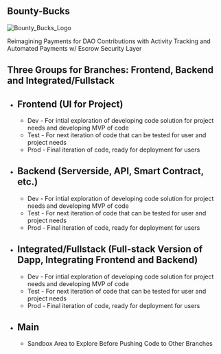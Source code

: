 ## Bounty-Bucks


![Bounty_Bucks_Logo](https://user-images.githubusercontent.com/100870737/182691478-08471b5c-4dba-46fa-ae22-c2b7eb4c1a7b.png)

Reimagining Payments for DAO Contributions with Activity Tracking and Automated Payments w/ Escrow Security Layer

## Three Groups for Branches: Frontend, Backend and Integrated/Fullstack
* ## Frontend (UI for Project)
  * Dev - For intial exploration of developing code solution for project needs and developing MVP of code
  * Test - For next iteration of code that can be tested for user and project needs
  * Prod - Final iteration of code, ready for deployment for users
  
 * ## Backend (Serverside, API, Smart Contract, etc.)
    * Dev - For intial exploration of developing code solution for project needs and developing MVP of code
    * Test - For next iteration of code that can be tested for user and project needs
    * Prod - Final iteration of code, ready for deployment for users
    
    
 * ## Integrated/Fullstack (Full-stack Version of Dapp, Integrating Frontend and Backend)
     * Dev - For intial exploration of developing code solution for project needs and developing MVP of code
     * Test - For next iteration of code that can be tested for user and project needs
     * Prod - Final iteration of code, ready for deployment for users
      
      
 *  ## Main
      * Sandbox Area to Explore Before Pushing Code to Other Branches
